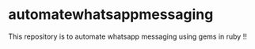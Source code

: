 # automatewhatsappmessaging
This repository is to automate whatsapp messaging using gems in ruby !!
